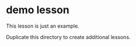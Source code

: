 # demo lesson

This lesson is just an example.

Duplicate this directory to create additional lessons.
